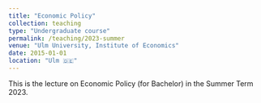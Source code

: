 ```yaml
---
title: "Economic Policy"
collection: teaching
type: "Undergraduate course"
permalink: /teaching/2023-summer
venue: "Ulm University, Institute of Economics"
date: 2015-01-01
location: "Ulm 🇩🇪"
---
```


This is the lecture on Economic Policy (for Bachelor) in the Summer Term 2023.
